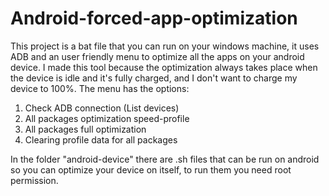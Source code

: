 # Android-forced-app-optimization
This project is a bat file that you can run on your windows machine, it uses ADB and an user friendly menu to optimize all the apps on your android device. I made this tool because the optimization always takes place when the device is idle and it's fully charged, and I don't want to charge my device to 100%.
The menu has the options:
1. Check ADB connection (List devices)
2. All packages optimization speed-profile
3. All packages full optimization
4. Clearing profile data for all packages


In the folder "android-device" there are .sh files that can be run on android so you can optimize your device on itself, to run them you need root permission.
